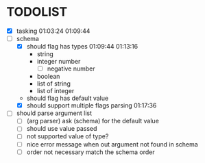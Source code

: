 # TODOLIST

* [x] tasking 01:03:24 01:09:44 
* [ ] schema 
  * [x] should flag has types 01:09:44 01:13:16 
    * string
    * integer number
      * [ ] negative number
    * boolean 
    * list of string
    * list of integer
  * should flag has default value
  * [x] should support multiple flags parsing 01:17:36 
* [ ] should parse argument list 
  * [ ] (arg parser) ask (schema) for the default value
  * [ ] should use value passed
  * [ ] not supported value of type? 
  * [ ] nice error message when out argument not found in schema
  * [ ] order not necessary match the schema order 
